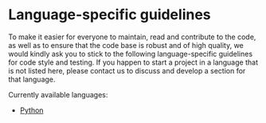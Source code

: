 # Language-specific guidelines

To make it easier for everyone to maintain, read and contribute to the code, as
well as to ensure that the code base is robust and of high quality, we would
kindly ask you to stick to the following language-specific guidelines for code
style and testing. If you happen to start a project in a language that is not
listed here, please contact us to discuss and develop a section for that
language.

Currently available languages:

* [Python](python.md)
